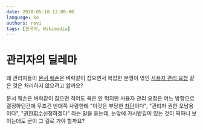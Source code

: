 ```yaml
---
date: 2020-05-10 12:00:00
language: ko
authors: revi
tags: [한국어, Wikimedia]
---
```


<!--
SPDX-FileCopyrightText: (C) 2020 Hong Yongmin (https://revi.xyz/) <yewon@revi.email>

SPDX-License-Identifier: LicenseRef-CC-BY-ND-2.0-KR
-->

# 관리자의 딜레마

왜 관리자들이 [문서 훼손](https://w.wiki/QPR)은 벼락같이 잡으면서 복잡한 분쟁이 엮인 [사용자 관리 요청](https://w.wiki/QPP)
같은 것은 처리하지 않으려고 할까요?

문서 훼손은 벼락같이 잡으면 적어도 욕은 안 먹지만 사용자 관리 요청은 어느 방향으로 결정하던간에 무조건 반대쪽 사람한테 "이것은 부당한 [차단](https://w.wiki/QPS)이다",
"관리자 권한 오남용이다", "[권한회수](https://w.wiki/QPQ)신청하겠다" 라는 말을 듣는데, 눈앞에 가시밭길이 있는 것이 떡하니
보이는데도 굳이 그 길로 가야 할까요?
